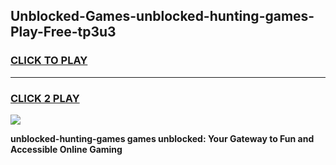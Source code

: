 
## Unblocked-Games-unblocked-hunting-games-Play-Free-tp3u3
<h3>
<a href="https://premium76.site?title=unblocked-hunting-games&ref=21A">CLICK TO PLAY</a></h3>
<hr>

<h3>
<a href="https://premium76.site?title=unblocked-hunting-games&ref=21A">CLICK 2 PLAY</a>
  
</h3>

<a href="https://premium76.site?title=unblocked-hunting-games&ref=21A"><img src="https://clearcache.store/games.png"></a>


**unblocked-hunting-games games unblocked: Your Gateway to Fun and Accessible Online Gaming**
